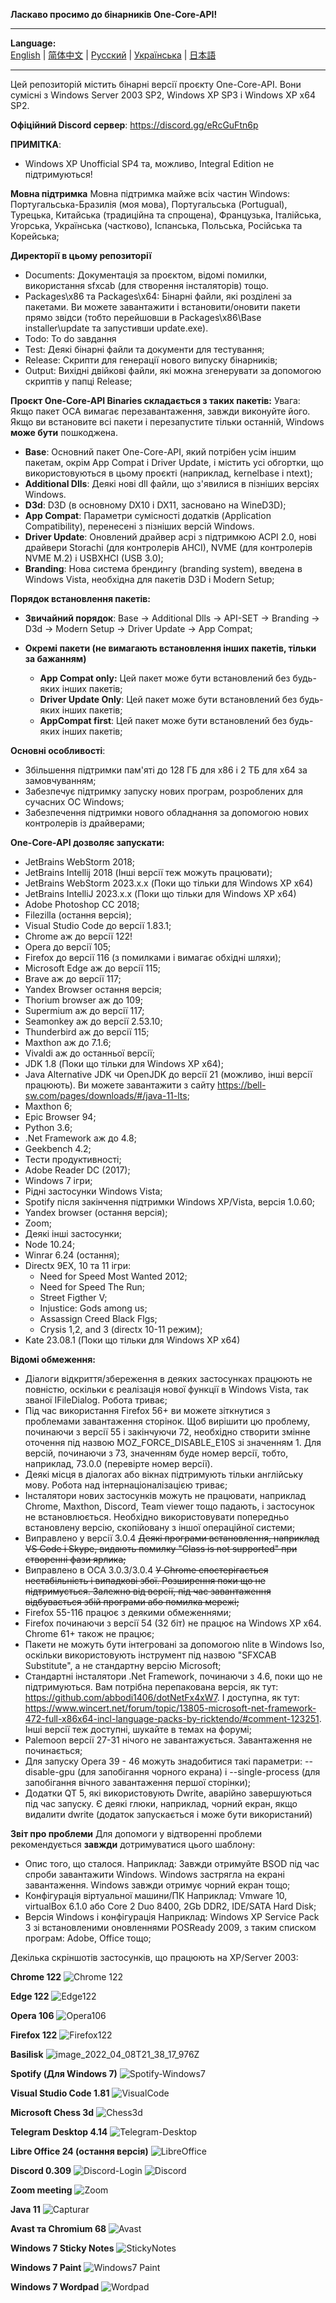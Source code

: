 **Ласкаво просимо до бінарників One-Core-API!**

***
**Language:**    
[English](README.md) | [简体中文](README_CN.md) | [Русский](README_RU.md) | [Українська](README_UK.md) | [日本語](README_JP.md)
***

Цей репозиторій містить бінарні версії проєкту One-Core-API. Вони сумісні з Windows Server 2003 SP2, Windows XP SP3 і Windows XP x64 SP2.

**Офіційний Discord сервер**: https://discord.gg/eRcGuFtn6p

**ПРИМІТКА**:
- Windows XP Unofficial SP4 та, можливо, Integral Edition не підтримуються!

**Мовна підтримка**
Мовна підтримка майже всіх частин Windows: Португальська-Бразилія (моя мова), Португальська (Portugual), Турецька, Китайська (традиційна та спрощена), Французька, Італійська, Угорська, Українська (частково), Іспанська, Польська, Російська та Корейська;

**Директорії в цьому репозиторії**
- Documents: Документація за проєктом, відомі помилки, використання sfxcab (для створення інсталяторів) тощо.
- Packages\x86 та Packages\x64: Бінарні файли, які розділені за пакетами. Ви можете завантажити і встановити/оновити пакети прямо звідси (тобто перейшовши в Packages\x86\Base installer\update та запустивши update.exe).
- Todo: To do завдання
- Test: Деякі бінарні файли та документи для тестування;
- Release: Скрипти для генерації нового випуску бінарників;
- Output: Вихідні двійкові файли, які можна згенерувати за допомогою скриптів у папці Release;

**Проєкт One-Core-API Binaries складається з таких пакетів:**
Увага: Якщо пакет OCA вимагає перезавантаження, завжди виконуйте його. Якщо ви встановите всі пакети і перезапустите тільки останній, Windows **може бути** пошкоджена.
- **Base**: Основний пакет One-Core-API, який потрібен усім іншим пакетам, окрім App Compat і Driver Update, і містить усі обгортки, що використовуються в цьому проєкті (наприклад, kernelbase і ntext);
- **Additional Dlls**: Деякі нові dll файли, що з'явилися в пізніших версіях Windows.
- **D3d**: D3D (в основному DX10 і DX11, засновано на WineD3D);
- **App Compat**: Параметри сумісності додатків (Application Compatibility), перенесені з пізніших версій Windows.
- **Driver Update**: Оновлений драйвер acpi з підтримкою ACPI 2.0, нові драйвери Storachi (для контролерів AHCI), NVME (для контролерів NVME M.2) і USBXHCI (USB 3.0);
- **Branding**: Нова система брендингу (branding system), введена в Windows Vista, необхідна для пакетів D3D і Modern Setup;

**Порядок встановлення пакетів:**
- **Звичайний порядок**: Base -> Additional Dlls -> API-SET -> Branding -> D3d -> Modern Setup -> Driver Update -> App Compat;

- **Окремі пакети (не вимагають встановлення інших пакетів, тільки за бажанням)**
  - **App Compat only:** Цей пакет може бути встановлений без будь-яких інших пакетів;
  - **Driver Update Only**: Цей пакет може бути встановлений без будь-яких інших пакетів;
  - **AppCompat first**: Цей пакет може бути встановлений без будь-яких інших пакетів;

**Основні особливості**:
- Збільшення підтримки пам'яті до 128 ГБ для x86 і 2 ТБ для x64 за замовчуванням;
- Забезпечує підтримку запуску нових програм, розроблених для сучасних ОС Windows;
- Забезпечення підтримки нового обладнання за допомогою нових контролерів із драйверами;


**One-Core-API дозволяє запускати:**
- JetBrains WebStorm 2018;
- JetBrains Intellij 2018 (Інші версії теж можуть працювати);
- JetBrains WebStorm 2023.x.x (Поки що тільки для Windows XP x64)
- JetBrains IntelliJ 2023.x.x (Поки що тільки для Windows XP x64)
- Adobe Photoshop CC 2018;
- Filezilla (остання версія);
- Visual Studio Code до версії 1.83.1;
- Chrome аж до версії 122!
- Opera до версії 105;
- Firefox до версії 116 (з помилками і вимагає обхідні шляхи);
- Microsoft Edge аж до версії 115;
- Brave аж до версії 117;
- Yandex Browser остання версія;
- Thorium browser аж до 109;
- Supermium аж до версії 117;
- Seamonkey аж до версії 2.53.10;
- Thunderbird аж до версії 115;
- Maxthon аж до 7.1.6;
- Vivaldi аж до останньої версії;
- JDK 1.8 (Поки що тільки для Windows XP x64);
- Java Alternative JDK чи OpenJDK до версії 21 (можливо, інші версії працюють). Ви можете завантажити з сайту https://bell-sw.com/pages/downloads/#/java-11-lts;
- Maxthon 6;
- Epic Browser 94;
- Python 3.6;
- .Net Framework аж до 4.8;
- Geekbench 4.2;
- Тести продуктивності;
- Adobe Reader DC (2017);
- Windows 7 ігри;
- Рідні застосунки Windows Vista;
- Spotify після закінчення підтримки Windows XP/Vista, версія 1.0.60;
- Yandex browser (остання версія);
- Zoom;
- Деякі інші застосунки;
- Node 10.24;
- Winrar 6.24 (остання);
- Directx 9EX, 10 та 11 ігри: 
  - Need for Speed Most Wanted 2012;
  - Need for Speed The Run;
  - Street Figther V;
  - Injustice: Gods among us;
  - Assassign Creed Black Flgs;
  - Crysis 1,2, and 3 (directx 10-11 режим);
- Kate 23.08.1 (Поки що тільки для Windows XP x64)


**Відомі обмеження:**
- Діалоги відкриття/збереження в деяких застосунках працюють не повністю, оскільки є реалізація нової функції в Windows Vista, так званої IFileDialog. Робота триває;
- Під час використання Firefox 56+ ви можете зіткнутися з проблемами завантаження сторінок. Щоб вирішити цю проблему, починаючи з версії 55 і закінчуючи 72, необхідно створити змінне оточення під назвою MOZ_FORCE_DISABLE_E10S зі значенням 1. Для версій, починаючи з 73, значенням буде номер версії, тобто, наприклад, 73.0.0 (перевірте номер версії).
- Деякі місця в діалогах або вікнах підтримують тільки англійську мову. Робота над інтернаціоналізацією триває;
- Інсталятори нових застосунків можуть не працювати, наприклад Chrome, Maxthon, Discord, Team viewer тощо падають, і застосунок не встановлюється. Необхідно 
використовувати попередньо встановлену версію, скопійовану з іншої операційної системи;
- Виправлено у версії 3.0.4 ~~Деякі програми встановлення, наприклад VS Code і Skype, видають помилку "Class is not supported" при створенні фази ярлика;~~
- Виправлено в OCA 3.0.3/3.0.4 ~~У Chrome спостерігається нестабільність і випадкові збої. Розширення поки що не підтримується. Залежно від версії, під час завантаження відбувається збій програми або помилка мережі;~~
- Firefox 55-116 працює з деякими обмеженнями;
- Firefox починаючи з версії 54 (32 біт) не працює на Windows XP x64. Chrome 61+ також не працює;
- Пакети не можуть бути інтегровані за допомогою nlite в Windows Iso, оскільки використовують інструмент під назвою "SFXCAB Substitute", а не стандартну версію Microsoft;
- Стандартні інсталятори .Net Framework, починаючи з 4.6, поки що не підтримуються. Вам потрібна перепакована версія, як тут: https://github.com/abbodi1406/dotNetFx4xW7. І доступна, як тут: https://www.wincert.net/forum/topic/13805-microsoft-net-framework-472-full-x86x64-incl-language-packs-by-ricktendo/#comment-123251. Інші версії теж доступні, шукайте в темах на форумі;
- Palemoon версії 27-31 нічого не завантажується. Завантаження не починається;
- Для запуску Opera 39 - 46 можуть знадобитися такі параметри: --disable-gpu (для запобігання чорного екрана) і --single-process (для запобігання вічного завантаження першої сторінки);
- Додатки QT 5, які використовують Dwrite, аварійно завершуються під час запуску. Є деякі глюки, наприклад, чорний екран, якщо видалити dwrite (додаток запускається і може бути використаний)

**Звіт про проблеми**
Для допомоги у відтворенні проблеми рекомендується **завжди** дотримуватися цього шаблону:
- Опис того, що сталося.
  Наприклад: Завжди отримуйте BSOD під час спроби завантажити Windows. Windows застрягла на екрані завантаження. Windows завжди отримує чорний екран тощо;
- Конфігурація віртуальної машини/ПК
  Наприклад: Vmware 10, virtualBox 6.1.0 або Core 2 Duo 8400, 2Gb DDR2, IDE/SATA Hard Disk;
- Версія Windows і конфігурація
  Наприклад: Windows XP Service Pack 3 зі встановленими оновленнями POSReady 2009, з таким списком програм: Adobe, Office тощо;

Декілька скріншотів застосунків, що працюють на XP/Server 2003:

**Chrome 122**
![Chrome 122](https://github.com/Skulltrail192/One-Core-API-Binaries/assets/5159776/6442a5b0-036b-48e0-a6e8-3624825d3882)

**Edge 122**
![Edge122](https://github.com/Skulltrail192/One-Core-API-Binaries/assets/5159776/734954f4-2540-4657-9a2d-ce6aed809bf5)

**Opera 106**
![Opera106](https://github.com/Skulltrail192/One-Core-API-Binaries/assets/5159776/db509ccf-4e66-4e2b-ad4b-fd8512495333)

**Firefox 122**
![Firefox122](https://github.com/Skulltrail192/One-Core-API-Binaries/assets/5159776/db647daf-0960-4ace-ad2f-63469dbf3881)

**Basilisk**
![image_2022_04_08T21_38_17_976Z](https://user-images.githubusercontent.com/5159776/178077859-079bfca4-bdb6-402e-8991-b88e7dfe387c.png)

**Spotify (Для Windows 7)**
![Spotify-Windows7](https://github.com/Skulltrail192/One-Core-API-Binaries/assets/5159776/09de7c20-8670-45dc-9471-a6db9349abd0)

**Visual Studio Code 1.81**
![VisualCode](https://github.com/Skulltrail192/One-Core-API-Binaries/assets/5159776/b21748b9-25bb-412d-95b3-2219d2efdf42)

**Microsoft Chess 3d**
![Chess3d](https://github.com/Skulltrail192/One-Core-API-Binaries/assets/5159776/bd1ad0c6-edde-4ff2-a6e0-074c7379fab6)

**Telegram Desktop 4.14**
![Telegram-Desktop](https://github.com/Skulltrail192/One-Core-API-Binaries/assets/5159776/73e13167-49b8-4282-81cb-969435046dde)

**Libre Office 24 (остання версія)**
![LibreOffice](https://github.com/Skulltrail192/One-Core-API-Binaries/assets/5159776/11fd191d-270c-428d-8d41-0498e8fafb3b)

**Discord 0.309**
![Discord-Login](https://github.com/Skulltrail192/One-Core-API-Binaries/assets/5159776/8a4c12b5-19fc-454d-b02a-a1db807d3900)
![Discord](https://github.com/Skulltrail192/One-Core-API-Binaries/assets/5159776/eb673541-4e66-4c76-867e-346edbaaa0af)

**Zoom meeting**
![Zoom](https://github.com/Skulltrail192/One-Core-API-Binaries/assets/5159776/d002cf1b-c5f4-4c0c-b629-00e031a56765)

**Java 11**
![Capturar](https://user-images.githubusercontent.com/5159776/178078132-da504607-a1ca-4f8d-ae25-6a7eb367bdaa.PNG)

**Avast та Chromium 68**
![Avast](https://user-images.githubusercontent.com/5159776/178078208-c13b3448-ee6a-4c56-9d94-d0c62d51949e.PNG)

**Windows 7 Sticky Notes**
![StickyNotes](https://github.com/Skulltrail192/One-Core-API-Binaries/assets/5159776/669ba3e4-b831-4a96-ad40-d87e3e9531e2)

**Windows 7 Paint**
![Windows7 Paint](https://user-images.githubusercontent.com/5159776/192194273-de70c23e-8731-4fb6-96c1-9bee98947269.PNG)

**Windows 7 Wordpad**
![Wordpad](https://github.com/Skulltrail192/One-Core-API-Binaries/assets/5159776/9dac02c7-7139-47fe-8732-ccd9ef91090b)
